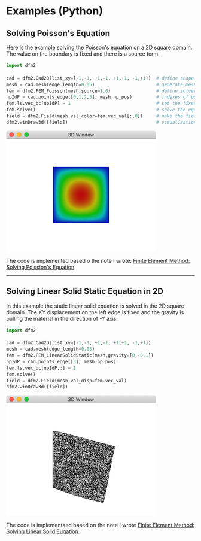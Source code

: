 # Examples (Python)




## Solving Poisson's Equation

Here is the example solving the Poisson's equation on a 2D square domain. The value on the boundary is fixed and there is a source term.

```python
import dfm2

cad = dfm2.Cad2D(list_xy=[-1,-1, +1,-1, +1,+1, -1,+1])  # define shape
mesh = cad.mesh(edge_length=0.05)                       # generate mesh
fem = dfm2.FEM_Poisson(mesh,source=1.0)                 # define solver
npIdP = cad.points_edge([0,1,2,3], mesh.np_pos)         # indexes of points on the bondary
fem.ls.vec_bc[npIdP] = 1                                # set the fixed boundary condition
fem.solve()                                             # solve the equation
field = dfm2.Field(mesh,val_color=fem.vec_val[:,0])     # make the field for visualization
dfm2.winDraw3d([field])                                 # visualization
```
![poission](imgs/poisson.png)

The code is implemented based o the note I wrote: [Finite Element Method: Solving Poission's Equation](https://www.overleaf.com/read/qbyxxkyvzrgs).





* * *

## Solving Linear Solid Static Equation in 2D

In this example the static linear solid equation is solved in the 2D square domain. The XY displacement on the left edge is fixed and the gravity is pulling the material in the direction of -Y axis. 

```python
import dfm2

cad = dfm2.Cad2D(list_xy=[-1,-1, +1,-1, +1,+1, -1,+1])
mesh = cad.mesh(edge_length=0.05)
fem = dfm2.FEM_LinearSolidStatic(mesh,gravity=[0,-0.1])
npIdP = cad.points_edge([3], mesh.np_pos)
fem.ls.vec_bc[npIdP,:] = 1
fem.solve()
field = dfm2.Field(mesh,val_disp=fem.vec_val)
dfm2.winDraw3d([field])
```
![linear solid](imgs/linearsolid.png)

The code is implementaed based on the note I wrote [Finite Element Method: Solving Linear Solid Euqation](https://www.overleaf.com/read/vftvqkbgrfys). 


